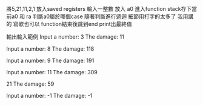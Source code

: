 將5,21,11,2,1 放入saved registers
輸入一整數 放入 a0
進入function
stack存下當前a0 和 ra
判斷a0屬於哪個case
隨著判斷進行遞迴
細節用打字的太多了 我用講的
寫歌也可以
function結束後跳到end
print出最終值

輸出輸入範例
Input a number:
3
The damage:
11

Input a number:
8
The damage:
118

Input a number:
9
The damage:
191

Input a number:
11
The damage:
309

21
The damage:
59

Input a number:
-1
The damage:
-1